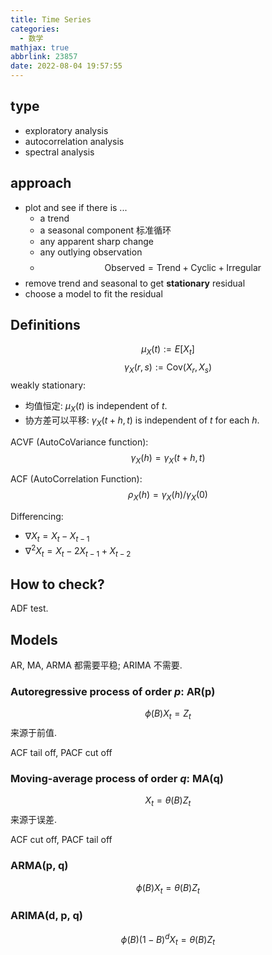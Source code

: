 ```yaml
---
title: Time Series
categories:
  - 数学
mathjax: true
abbrlink: 23857
date: 2022-08-04 19:57:55
---
```


## type

- exploratory analysis
- autocorrelation analysis
- spectral analysis

<!--more-->

## approach

- plot and see if there is ...
  - a trend
  - a seasonal component 标准循环
  - any apparent sharp change
  - any outlying observation
  - $$\text{Observed}=\text{Trend}+\text{Cyclic}+\text{Irregular}$$
- remove trend and seasonal to get **stationary** residual
- choose a model to fit the residual

## Definitions

$$\mu_X(t):= E[X_t]$$
$$\gamma_X(r,s):= \mathrm{Cov}(X_r,X_s)$$
weakly stationary:

- 均值恒定: $\mu_X(t)$ is independent of $t$.
- 协方差可以平移: $\gamma_X(t+h,t)$ is independent of $t$ for each $h$.

ACVF (AutoCoVariance function): $$\gamma_X(h)=\gamma_X(t+h,t)$$

ACF (AutoCorrelation Function): $$\rho_X(h)=\gamma_X(h)/\gamma_X(0)$$

Differencing:

- $\nabla X_t=X_t-X_{t-1}$
- $\nabla^2 X_t=X_t-2X_{t-1}+X_{t-2}$

## How to check?
ADF test.

## Models
AR, MA, ARMA 都需要平稳; ARIMA 不需要.

### Autoregressive process of order $p$: AR(p)
$$\phi(B)X_t=Z_t$$
来源于前值.

ACF tail off, PACF cut off

### Moving-average process of order $q$: MA(q)
$$X_t=\theta(B)Z_t$$
来源于误差.

ACF cut off, PACF tail off

### ARMA(p, q)
$$\phi(B)X_t=\theta(B)Z_t$$

### ARIMA(d, p, q)
$$\phi(B)(1-B)^dX_t=\theta(B)Z_t$$